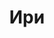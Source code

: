 ---
title: "Ири"
description: "Очаровательная русская Vip эскортница, готовая исполнить любое ваше желания. У меня роскошная фигура, красивая грудь, аппетитная попа, идеальные параметры тела. Имею опыт работы моделью, стильно одеваюсь, являюсь хорошим, веселым собеседником. Увлекаюсь дайвингом, фитнесом, аэробикой. С радостью буду сопровождать мужчину на светском мероприятии, в ресторане или уединюсь с ним в отеле. Нравится проводить вечера в интимной, романтической обстановке.
 

Если вам нужна девочка эскорт с потрясающей внешностью, идеальной фигурой и веселым характером, обращайтесь в наше агентство и они организуют приятную встречу с роскошной красавицей."
Price: "От 1000$"
height: "174"
weight: "51"
age: "19"
bustSize: "3"
hairColor: "brunet"
visa: "usa"
folder: iri
mainImage: iri.webp
images:
  - 2.webp
  - 3.webp
---